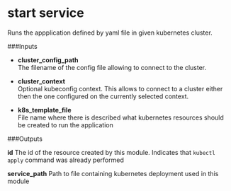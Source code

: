 # start service

Runs the appplication defined by yaml file in given kubernetes cluster.

###Inputs
* **cluster_config_path**  
The filename of the config file allowing to connect to the cluster.  

* **cluster_context**  
Optional kubeconfig context. This allows to connect to a cluster either then the one configured on the currently selected context.

* **k8s_template_file**  
File name where there is described what kubernetes resources should be created to run the application

###Outputs

**id**
The id of the resource created by this module. Indicates that `kubectl apply` command was already performed

**service_path**
Path to file containing kubernetes deployment used in this module
